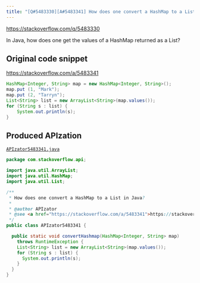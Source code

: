 ```yaml
---
title: "[Q#5483330][A#5483341] How does one convert a HashMap to a List in Java?"
---
```


https://stackoverflow.com/q/5483330

In Java, how does one get the values of a HashMap returned as a List?



## Original code snippet

https://stackoverflow.com/a/5483341



```java
HashMap<Integer, String> map = new HashMap<Integer, String>();
map.put (1, "Mark");
map.put (2, "Tarryn");
List<String> list = new ArrayList<String>(map.values());
for (String s : list) {
    System.out.println(s);
}
```

## Produced APIzation

[`APIzator5483341.java`](/data/search/java/APIzator5483341.java)

```java
package com.stackoverflow.api;

import java.util.ArrayList;
import java.util.HashMap;
import java.util.List;

/**
 * How does one convert a HashMap to a List in Java?
 *
 * @author APIzator
 * @see <a href="https://stackoverflow.com/a/5483341">https://stackoverflow.com/a/5483341</a>
 */
public class APIzator5483341 {

  public static void convertHashmap(HashMap<Integer, String> map)
    throws RuntimeException {
    List<String> list = new ArrayList<String>(map.values());
    for (String s : list) {
      System.out.println(s);
    }
  }
}
```